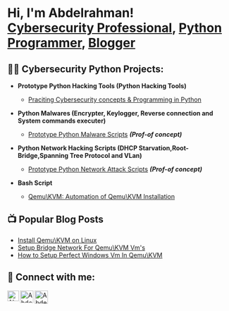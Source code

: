 <h1>Hi, I'm Abdelrahman! <br/><a href="www.linkedin.com/in/abdelrahman-adel-awead">Cybersecurity Professional</a>, <a href="https://github.com/aaaalmassri">Python Programmer</a>, <a href="https://cysecruity.blogspot.com/">Blogger</a></h1>

<h2>👨‍💻 Cybersecurity Python Projects:</h2>

- <b>Prototype Python Hacking Tools (Python Hacking Tools)</b>
  - [Praciting Cybersecurity concepts & Programming in Python](https://github.com/aaaalmassri/Python_Tools)

- <b>Python Malwares (Encrypter, Keylogger, Reverse connection and System commands executer)</b>
  - [Prototype Python Malware Scripts](https://github.com/aaaalmassri/Python_Malwares) <b><i>(Prof-of concept)</b></i>

- <b>Python Network Hacking Scripts (DHCP Starvation,Root-Bridge,Spanning Tree Protocol and VLan)</b>
  - [Prototype Python Network Attack Scripts](https://github.com/aaaalmassri/Network_Hacking_Scripts) <b><i>(Prof-of concept)</b></i>

- <b>Bash Script</b>
  - [Qemu\KVM: Automation of Qemu\KVM Installation](https://github.com/aaaalmassri/Bash-Automation)

<h2>📺 Popular Blog Posts </h2>

- [Install Qemu\KVM on Linux](https://cysecruity.blogspot.com/2023/09/QemuKVMonLinux.html)
- [Setup Bridge Network For Qemu\KVM Vm's](https://cysecruity.blogspot.com/2023/09/Setup-Bridge-NetworkinQEMU-KVM.html)
- [How to Setup Perfect Windows Vm In Qemu\KVM](https://cysecruity.blogspot.com/2023/09/HowToSetupWindows10OnQEMU-KVM.html)

<h2> 🤳 Connect with me:</h2>

[<img align="left" alt="Abdelrahman | gmail-new" width="26px" height="24px" src="https://img.icons8.com/color/48/gmail-new.png"/>][gmail]
[<img align="left" alt="Abdelrahman | linkedin" width="30px" height="28px" src="https://img.icons8.com/color/48/linkedin.png"/>][linkedin]
[<img align="left" alt="Abdelrahman | blogger" width="30px" hight="28px" src="https://img.icons8.com/fluency/48/blogger.png" />][blogger]

[gmail]: https://www.gmail.com/abodawead@gmail.com
[linkedin]: http://www.linkedin.com/in/abdelrahman-adel-awead-alsead
[blogger]: https://cysecruity.blogspot.com/

